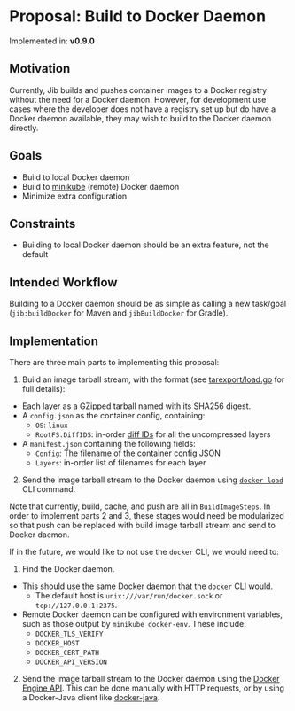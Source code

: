 # Proposal: Build to Docker Daemon

Implemented in: **v0.9.0**

## Motivation

Currently, Jib builds and pushes container images to a Docker registry without the need for a Docker daemon. However, for development use cases where the developer does not have a registry set up but do have a Docker daemon available, they may wish to build to the Docker daemon directly.

## Goals

* Build to local Docker daemon
* Build to [minikube](https://github.com/kubernetes/minikube) (remote) Docker daemon
* Minimize extra configuration

## Constraints

* Building to local Docker daemon should be an extra feature, not the default

## Intended Workflow

Building to a Docker daemon should be as simple as calling a new task/goal (`jib:buildDocker` for Maven and `jibBuildDocker` for Gradle).

## Implementation

There are three main parts to implementing this proposal:

1. Build an image tarball stream, with the format (see [tarexport/load.go](https://github.com/moby/moby/blob/master/image/tarexport/load.go) for full details):
  - Each layer as a GZipped tarball named with its SHA256 digest.
  - A `config.json` as the container config, containing:
    - `OS`: `linux`
    - `RootFS.DiffIDS`: in-order [diff IDs](https://github.com/opencontainers/image-spec/blob/master/config.md#layer-diffid) for all the uncompressed layers
  - A `manifest.json` containing the following fields:
    - `Config`: The filename of the container config JSON
    - `Layers`: in-order list of filenames for each layer
2. Send the image tarball stream to the Docker daemon using [`docker load`](https://docs.docker.com/engine/reference/commandline/load/) CLI command.

Note that currently, build, cache, and push are all in `BuildImageSteps`. In order to implement parts 2 and 3, these stages would need be modularized so that push can be replaced with build image tarball stream and send to Docker daemon.

If in the future, we would like to not use the `docker` CLI, we would need to:

1. Find the Docker daemon.
  - This should use the same Docker daemon that the `docker` CLI would.
    - The default host is `unix:///var/run/docker.sock` or `tcp://127.0.0.1:2375`.
  - Remote Docker daemon can be configured with environment variables, such as those output by `minikube docker-env`. These include:
    - `DOCKER_TLS_VERIFY`
    - `DOCKER_HOST`
    - `DOCKER_CERT_PATH`
    - `DOCKER_API_VERSION`
2. Send the image tarball stream to the Docker daemon using the [Docker Engine API](https://docs.docker.com/engine/api/v1.37/#operation/ImageLoad). This can be done manually with HTTP requests, or by using a Docker-Java client like [docker-java](https://github.com/docker-java/docker-java).
